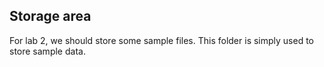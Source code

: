 ## Storage area

For lab 2, we should store some sample files. This folder is simply used to store sample data.

